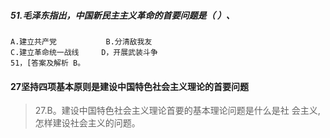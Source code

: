 ##### 51.毛泽东指出，中国新民主主义革命的首要问题是（ ）、
    A.建立共产党           B.分清敌我友
    C.建立革命统一战线     D，开展武装斗争
    51，[答案及解析 B。

#### 27坚持四项基本原则是建设中国特色社会主义理论的首要问题
>   27.B。建设中国特色社会主义理论首要的基本理论问题是什么是社
    会主义,怎样建设社会主义的问题。    